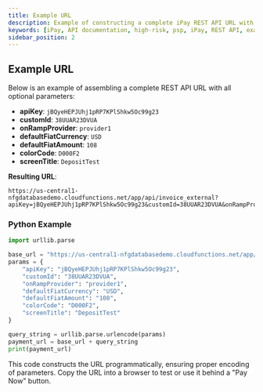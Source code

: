 ```yaml
---
title: Example URL
description: Example of constructing a complete iPay REST API URL with parameters.
keywords: [iPay, API documentation, high-risk, psp, iPay, REST API, example URL, parameters, Python code, URL encoding, payment button]
sidebar_position: 2
---
```


## Example URL

Below is an example of assembling a complete REST API URL with all optional parameters:

- **apiKey**: `jBQyeHEPJUhj1pRP7KPlShkw5Oc99g23`
- **customId**: `38UUAR23DVUA`
- **onRampProvider**: `provider1`
- **defaultFiatCurrency**: `USD`
- **defaultFiatAmount**: `108`
- **colorCode**: `D000F2`
- **screenTitle**: `DepositTest`

**Resulting URL**:

```
https://us-central1-nfgdatabasedemo.cloudfunctions.net/app/api/invoice_external?apiKey=jBQyeHEPJUhj1pRP7KPlShkw5Oc99g23&customId=38UUAR23DVUA&onRampProvider=provider1&defaultFiatCurrency=USD&defaultFiatAmount=108&colorCode=D000F2&screenTitle=DepositTest
```

### Python Example

```python
import urllib.parse

base_url = "https://us-central1-nfgdatabasedemo.cloudfunctions.net/app/api/invoice_external?"
params = {
    "apiKey": "jBQyeHEPJUhj1pRP7KPlShkw5Oc99g23",
    "customId": "38UUAR23DVUA",
    "onRampProvider": "provider1",
    "defaultFiatCurrency": "USD",
    "defaultFiatAmount": "108",
    "colorCode": "D000F2",
    "screenTitle": "DepositTest"
}

query_string = urllib.parse.urlencode(params)
payment_url = base_url + query_string
print(payment_url)
```

This code constructs the URL programmatically, ensuring proper encoding of parameters. Copy the URL into a browser to test or use it behind a "Pay Now" button.